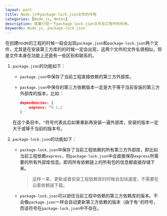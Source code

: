 ```yaml
---
layout: post
title: Node.js中package-lock.json文件的作用
categories: [Node.js, Notes]
description: 简要介绍一下package-lock.json文件在工程中的作用。
keywords: Node.js, package-lock.json
---
```


在创建node的工程的时候一般会出现``package.json``和``package-lock.json``两个文件，尤其是在安装第三方库的的时候一定会出现，这两个文件的文件名很相似，但是文件本身在功能上还是有一些区别和联系的。

1. ``package.json``的功能如下：

    - ``package.json``中保存了当前工程直接依赖的第三方外部库。
    - ``package.json``中保存的第三方依赖版本一定是大于等于当前安装的第三方外部库的版本，比如：

        ```json
        dependencies: {
            express: ^4.1.2
        }
        ```

    在这个条目中，``^``符号代表此后如果重新再安装一遍外部库，安装的版本一定大于或等于当前的版本号。

2. ``package-lock.json``的功能如下：

    - ``package-lock.json``中保存了当前工程依赖的所有第三方外部库，即比如当前工程依赖``express``，则``package-lock.json``中会直接保存``express``所需要的所有外部库信息。即将所有依赖链上的所有包的信息都直接存储下来。  
        > 这样一来，更新或者安装工程依赖库的时候会加快速度，不需要在沿着依赖链下载。

    - ``package-lock.json``可以锁住当前工程中依赖的第三方依赖库的版本。不会像``package.json``一样会自动更新第三方依赖的版本（由于有``^``的符号，而该符号在``package-lock.json``中不存在。